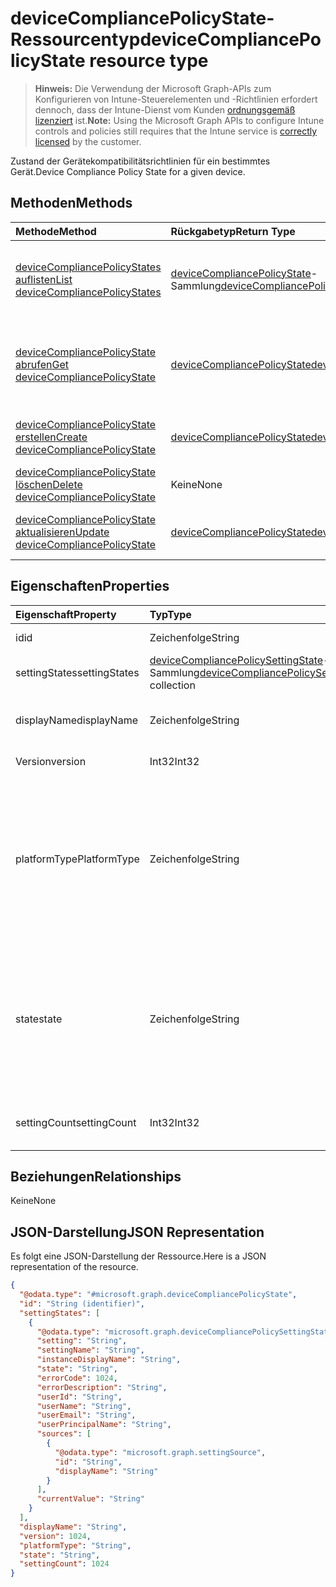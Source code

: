 # <a name="devicecompliancepolicystate-resource-type"></a><span data-ttu-id="017e1-101">deviceCompliancePolicyState-Ressourcentyp</span><span class="sxs-lookup"><span data-stu-id="017e1-101">deviceCompliancePolicyState resource type</span></span>

> <span data-ttu-id="017e1-102">**Hinweis:** Die Verwendung der Microsoft Graph-APIs zum Konfigurieren von Intune-Steuerelementen und -Richtlinien erfordert dennoch, dass der Intune-Dienst vom Kunden [ordnungsgemäß lizenziert](https://go.microsoft.com/fwlink/?linkid=839381) ist.</span><span class="sxs-lookup"><span data-stu-id="017e1-102">**Note:** Using the Microsoft Graph APIs to configure Intune controls and policies still requires that the Intune service is [correctly licensed](https://go.microsoft.com/fwlink/?linkid=839381) by the customer.</span></span>

<span data-ttu-id="017e1-103">Zustand der Gerätekompatibilitätsrichtlinien für ein bestimmtes Gerät.</span><span class="sxs-lookup"><span data-stu-id="017e1-103">Device Compliance Policy State for a given device.</span></span>
## <a name="methods"></a><span data-ttu-id="017e1-104">Methoden</span><span class="sxs-lookup"><span data-stu-id="017e1-104">Methods</span></span>
|<span data-ttu-id="017e1-105">Methode</span><span class="sxs-lookup"><span data-stu-id="017e1-105">Method</span></span>|<span data-ttu-id="017e1-106">Rückgabetyp</span><span class="sxs-lookup"><span data-stu-id="017e1-106">Return Type</span></span>|<span data-ttu-id="017e1-107">Beschreibung</span><span class="sxs-lookup"><span data-stu-id="017e1-107">Description</span></span>|
|:---|:---|:---|
|[<span data-ttu-id="017e1-108">deviceCompliancePolicyStates auflisten</span><span class="sxs-lookup"><span data-stu-id="017e1-108">List deviceCompliancePolicyStates</span></span>](../api/intune_deviceconfig_devicecompliancepolicystate_list.md)|<span data-ttu-id="017e1-109">[deviceCompliancePolicyState](../resources/intune_deviceconfig_devicecompliancepolicystate.md)-Sammlung</span><span class="sxs-lookup"><span data-stu-id="017e1-109">[deviceCompliancePolicyState](../resources/intune_deviceconfig_devicecompliancepolicystate.md) collection</span></span>|<span data-ttu-id="017e1-110">Auflisten von Eigenschaften und Beziehungen der [deviceCompliancePolicyState](../resources/intune_deviceconfig_devicecompliancepolicystate.md)-Objekte.</span><span class="sxs-lookup"><span data-stu-id="017e1-110">List properties and relationships of the [deviceCompliancePolicyState](../resources/intune_deviceconfig_devicecompliancepolicystate.md) objects.</span></span>|
|[<span data-ttu-id="017e1-111">deviceCompliancePolicyState abrufen</span><span class="sxs-lookup"><span data-stu-id="017e1-111">Get deviceCompliancePolicyState</span></span>](../api/intune_deviceconfig_devicecompliancepolicystate_get.md)|[<span data-ttu-id="017e1-112">deviceCompliancePolicyState</span><span class="sxs-lookup"><span data-stu-id="017e1-112">deviceCompliancePolicyState</span></span>](../resources/intune_deviceconfig_devicecompliancepolicystate.md)|<span data-ttu-id="017e1-113">Lesen von Eigenschaften und Beziehungen des [deviceCompliancePolicyState](../resources/intune_deviceconfig_devicecompliancepolicystate.md)-Objekts.</span><span class="sxs-lookup"><span data-stu-id="017e1-113">Read properties and relationships of [plannerAssignedToTaskBoardTaskFormat](../resources/intune_deviceconfig_devicecompliancepolicystate.md) object.</span></span>|
|[<span data-ttu-id="017e1-114">deviceCompliancePolicyState erstellen</span><span class="sxs-lookup"><span data-stu-id="017e1-114">Create deviceCompliancePolicyState</span></span>](../api/intune_deviceconfig_devicecompliancepolicystate_create.md)|[<span data-ttu-id="017e1-115">deviceCompliancePolicyState</span><span class="sxs-lookup"><span data-stu-id="017e1-115">deviceCompliancePolicyState</span></span>](../resources/intune_deviceconfig_devicecompliancepolicystate.md)|<span data-ttu-id="017e1-116">Erstellen eines neuen [deviceCompliancePolicyState](../resources/intune_deviceconfig_devicecompliancepolicystate.md)-Objekts.</span><span class="sxs-lookup"><span data-stu-id="017e1-116">Create a new [plannerBucket](../resources/intune_deviceconfig_devicecompliancepolicystate.md) object.</span></span>|
|[<span data-ttu-id="017e1-117">deviceCompliancePolicyState löschen</span><span class="sxs-lookup"><span data-stu-id="017e1-117">Delete deviceCompliancePolicyState</span></span>](../api/intune_deviceconfig_devicecompliancepolicystate_delete.md)|<span data-ttu-id="017e1-118">Keine</span><span class="sxs-lookup"><span data-stu-id="017e1-118">None</span></span>|<span data-ttu-id="017e1-119">Löschen eines [deviceCompliancePolicyState](../resources/intune_deviceconfig_devicecompliancepolicystate.md).</span><span class="sxs-lookup"><span data-stu-id="017e1-119">Deletes a [deviceCompliancePolicyState](../resources/intune_deviceconfig_devicecompliancepolicystate.md).</span></span>|
|[<span data-ttu-id="017e1-120">deviceCompliancePolicyState aktualisieren</span><span class="sxs-lookup"><span data-stu-id="017e1-120">Update deviceCompliancePolicyState</span></span>](../api/intune_deviceconfig_devicecompliancepolicystate_update.md)|[<span data-ttu-id="017e1-121">deviceCompliancePolicyState</span><span class="sxs-lookup"><span data-stu-id="017e1-121">deviceCompliancePolicyState</span></span>](../resources/intune_deviceconfig_devicecompliancepolicystate.md)|<span data-ttu-id="017e1-122">Aktualisieren der Eigenschaften eines [deviceCompliancePolicyState](../resources/intune_deviceconfig_devicecompliancepolicystate.md)-Objekts.</span><span class="sxs-lookup"><span data-stu-id="017e1-122">Update the properties of a [calendar](../resources/intune_deviceconfig_devicecompliancepolicystate.md) object.</span></span>|

## <a name="properties"></a><span data-ttu-id="017e1-123">Eigenschaften</span><span class="sxs-lookup"><span data-stu-id="017e1-123">Properties</span></span>
|<span data-ttu-id="017e1-124">Eigenschaft</span><span class="sxs-lookup"><span data-stu-id="017e1-124">Property</span></span>|<span data-ttu-id="017e1-125">Typ</span><span class="sxs-lookup"><span data-stu-id="017e1-125">Type</span></span>|<span data-ttu-id="017e1-126">Beschreibung</span><span class="sxs-lookup"><span data-stu-id="017e1-126">Description</span></span>|
|:---|:---|:---|
|<span data-ttu-id="017e1-127">id</span><span class="sxs-lookup"><span data-stu-id="017e1-127">id</span></span>|<span data-ttu-id="017e1-128">Zeichenfolge</span><span class="sxs-lookup"><span data-stu-id="017e1-128">String</span></span>|<span data-ttu-id="017e1-129">Schlüssel der Entität</span><span class="sxs-lookup"><span data-stu-id="017e1-129">Key of the setting.</span></span>|
|<span data-ttu-id="017e1-130">settingStates</span><span class="sxs-lookup"><span data-stu-id="017e1-130">settingStates</span></span>|<span data-ttu-id="017e1-131">[deviceCompliancePolicySettingState](../resources/intune_deviceconfig_devicecompliancepolicysettingstate.md)-Sammlung</span><span class="sxs-lookup"><span data-stu-id="017e1-131">[deviceCompliancePolicySettingState](../resources/intune_deviceconfig_devicecompliancepolicysettingstate.md) collection</span></span>|<span data-ttu-id="017e1-132">Noch nicht dokumentiert.</span><span class="sxs-lookup"><span data-stu-id="017e1-132">Not yet documented</span></span>|
|<span data-ttu-id="017e1-133">displayName</span><span class="sxs-lookup"><span data-stu-id="017e1-133">displayName</span></span>|<span data-ttu-id="017e1-134">Zeichenfolge</span><span class="sxs-lookup"><span data-stu-id="017e1-134">String</span></span>|<span data-ttu-id="017e1-135">Name der Richtlinie für diese policyBase</span><span class="sxs-lookup"><span data-stu-id="017e1-135">The name of the policy for this policyBase</span></span>|
|<span data-ttu-id="017e1-136">Version</span><span class="sxs-lookup"><span data-stu-id="017e1-136">version</span></span>|<span data-ttu-id="017e1-137">Int32</span><span class="sxs-lookup"><span data-stu-id="017e1-137">Int32</span></span>|<span data-ttu-id="017e1-138">Version der Richtlinie</span><span class="sxs-lookup"><span data-stu-id="017e1-138">The version of the message.</span></span>|
|<span data-ttu-id="017e1-139">platformType</span><span class="sxs-lookup"><span data-stu-id="017e1-139">PlatformType</span></span>|<span data-ttu-id="017e1-140">Zeichenfolge</span><span class="sxs-lookup"><span data-stu-id="017e1-140">String</span></span>|<span data-ttu-id="017e1-141">Der Plattformtyp, für den die Richtlinie gilt. Mögliche Werte: `android`, `iOS`, `macOS`, `windowsPhone81`, `windows81AndLater`, `windows10AndLater`, `all`.</span><span class="sxs-lookup"><span data-stu-id="017e1-141">Platform type that the policy applies to Possible values are: `android`, `iOS`, `macOS`, `windowsPhone81`, `windows81AndLater`, `windows10AndLater`, `all`.</span></span>|
|<span data-ttu-id="017e1-142">state</span><span class="sxs-lookup"><span data-stu-id="017e1-142">state</span></span>|<span data-ttu-id="017e1-143">Zeichenfolge</span><span class="sxs-lookup"><span data-stu-id="017e1-143">String</span></span>|<span data-ttu-id="017e1-144">Der Compliance-Status der Richtlinie. Mögliche Werte: `unknown`, `notApplicable`, `compliant`, `remediated`, `nonCompliant`, `error`, `conflict`.</span><span class="sxs-lookup"><span data-stu-id="017e1-144">The compliance state of the policy Possible values are: `unknown`, `notApplicable`, `compliant`, `remediated`, `nonCompliant`, `error`, `conflict`.</span></span>|
|<span data-ttu-id="017e1-145">settingCount</span><span class="sxs-lookup"><span data-stu-id="017e1-145">settingCount</span></span>|<span data-ttu-id="017e1-146">Int32</span><span class="sxs-lookup"><span data-stu-id="017e1-146">Int32</span></span>|<span data-ttu-id="017e1-147">Anzahl der Einstellungen, die eine Richtlinie enthält</span><span class="sxs-lookup"><span data-stu-id="017e1-147">Count of how many setting a policy holds</span></span>|

## <a name="relationships"></a><span data-ttu-id="017e1-148">Beziehungen</span><span class="sxs-lookup"><span data-stu-id="017e1-148">Relationships</span></span>
<span data-ttu-id="017e1-149">Keine</span><span class="sxs-lookup"><span data-stu-id="017e1-149">None</span></span>
## <a name="json-representation"></a><span data-ttu-id="017e1-150">JSON-Darstellung</span><span class="sxs-lookup"><span data-stu-id="017e1-150">JSON Representation</span></span>
<span data-ttu-id="017e1-151">Es folgt eine JSON-Darstellung der Ressource.</span><span class="sxs-lookup"><span data-stu-id="017e1-151">Here is a JSON representation of the resource.</span></span>
<!-- {
  "blockType": "resource",
  "keyProperty": "id",
  "@odata.type": "microsoft.graph.deviceCompliancePolicyState"
}
-->
``` json
{
  "@odata.type": "#microsoft.graph.deviceCompliancePolicyState",
  "id": "String (identifier)",
  "settingStates": [
    {
      "@odata.type": "microsoft.graph.deviceCompliancePolicySettingState",
      "setting": "String",
      "settingName": "String",
      "instanceDisplayName": "String",
      "state": "String",
      "errorCode": 1024,
      "errorDescription": "String",
      "userId": "String",
      "userName": "String",
      "userEmail": "String",
      "userPrincipalName": "String",
      "sources": [
        {
          "@odata.type": "microsoft.graph.settingSource",
          "id": "String",
          "displayName": "String"
        }
      ],
      "currentValue": "String"
    }
  ],
  "displayName": "String",
  "version": 1024,
  "platformType": "String",
  "state": "String",
  "settingCount": 1024
}
```



